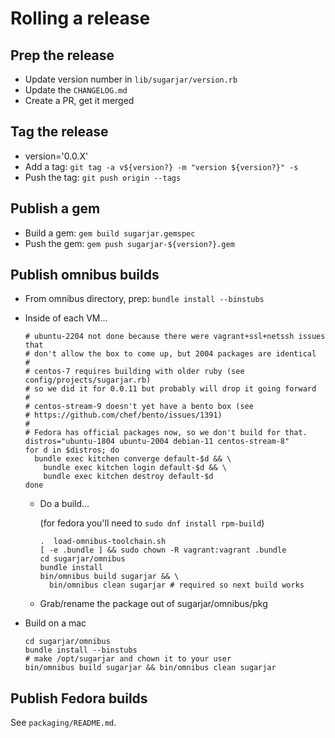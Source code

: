 # Rolling a release

## Prep the release

* Update version number in `lib/sugarjar/version.rb`
* Update the `CHANGELOG.md`
* Create a PR, get it merged

## Tag the release

* version='0.0.X'
* Add a tag: `git tag -a v${version?} -m "version ${version?}" -s`
* Push the tag: `git push origin --tags`

## Publish a gem

* Build a gem: `gem build sugarjar.gemspec`
* Push the gem: `gem push sugarjar-${version?}.gem`

## Publish omnibus builds

* From omnibus directory, prep: `bundle install --binstubs`
* Inside of each VM...

  ```shell
  # ubuntu-2204 not done because there were vagrant+ssl+netssh issues that
  # don't allow the box to come up, but 2004 packages are identical
  #
  # centos-7 requires building with older ruby (see config/projects/sugarjar.rb)
  # so we did it for 0.0.11 but probably will drop it going forward
  #
  # centos-stream-9 doesn't yet have a bento box (see
  # https://github.com/chef/bento/issues/1391)
  #
  # Fedora has official packages now, so we don't build for that.
  distros="ubuntu-1804 ubuntu-2004 debian-11 centos-stream-8"
  for d in $distros; do
    bundle exec kitchen converge default-$d && \
      bundle exec kitchen login default-$d && \
      bundle exec kitchen destroy default-$d
  done
  ```

  * Do a build...

    (for fedora you'll need to `sudo dnf install rpm-build`)

    ```shell
    .  load-omnibus-toolchain.sh
    [ -e .bundle ] && sudo chown -R vagrant:vagrant .bundle
    cd sugarjar/omnibus
    bundle install
    bin/omnibus build sugarjar && \
      bin/omnibus clean sugarjar # required so next build works
    ```

  * Grab/rename the package out of sugarjar/omnibus/pkg

* Build on a mac

  ```shell
  cd sugarjar/omnibus
  bundle install --binstubs
  # make /opt/sugarjar and chown it to your user
  bin/omnibus build sugarjar && bin/omnibus clean sugarjar
  ```

## Publish Fedora builds

See `packaging/README.md`.
